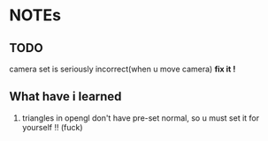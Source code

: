 # NOTEs

## TODO
camera set is seriously incorrect(when u move camera) **fix it !**

## What have i learned

1. triangles in opengl don't have pre-set normal, so u must set it for yourself !! (fuck)